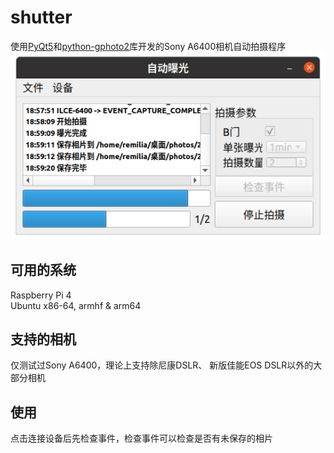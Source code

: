 # shutter
使用[PyQt5](https://www.riverbankcomputing.com/software/pyqt/)和[python-gphoto2](https://github.com/jim-easterbrook/python-gphoto2)库开发的Sony A6400相机自动拍摄程序
![](docs/image1.png)
## 可用的系统
Raspberry Pi 4  
Ubuntu x86-64, armhf & arm64
## 支持的相机
仅测试过Sony A6400，理论上支持除尼康DSLR、 新版佳能EOS DSLR以外的大部分相机
## 使用
点击连接设备后先检查事件，检查事件可以检查是否有未保存的相片
